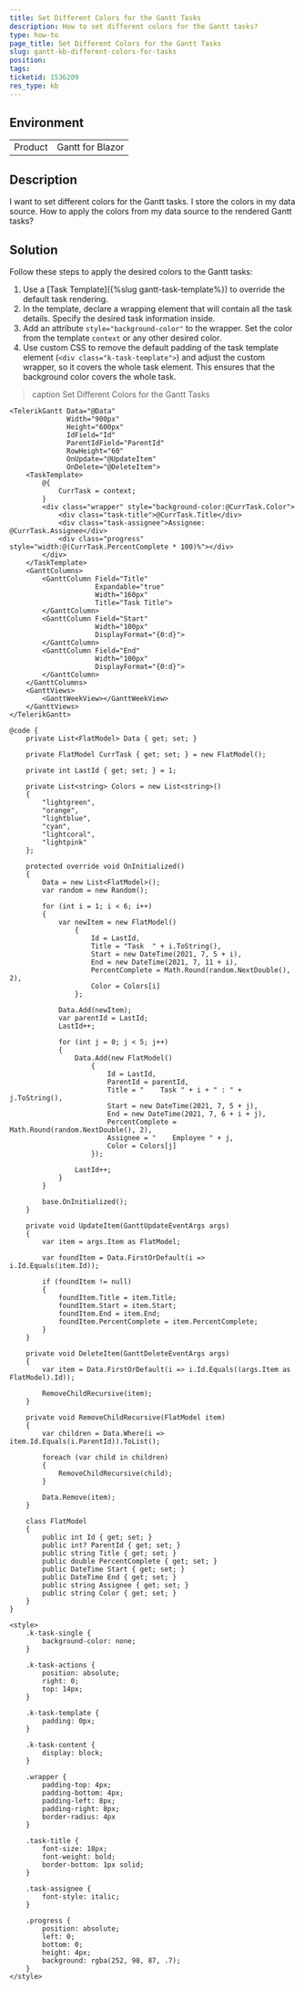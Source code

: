 ```yaml
---
title: Set Different Colors for the Gantt Tasks
description: How to set different colors for the Gantt tasks?
type: how-to
page_title: Set Different Colors for the Gantt Tasks
slug: gantt-kb-different-colors-for-tasks
position: 
tags: 
ticketid: 1536209
res_type: kb
---
```


## Environment
<table>
	<tbody>
		<tr>
			<td>Product</td>
			<td>Gantt for Blazor</td>
		</tr>
	</tbody>
</table>


## Description

I want to set different colors for the Gantt tasks. I store the colors in my data source. How to apply the colors from my data source to the rendered Gantt tasks?


## Solution

Follow these steps to apply the desired colors to the Gantt tasks:

1. Use a [Task Template]({%slug gantt-task-template%}) to override the default task rendering.
1. In the template, declare a wrapping element that will contain all the task details. Specify the desired task information inside.
1. Add an attribute `style="background-color"` to the wrapper. Set the color from the template `context` or any other desired color.
1. Use custom CSS to remove the default padding of the task template element (`<div class="k-task-template">`) and adjust the custom wrapper, so it covers the whole task element. This ensures that the background color covers the whole task.

>caption Set Different Colors for the Gantt Tasks

````CSHTML
<TelerikGantt Data="@Data"
              Width="900px"
              Height="600px"
              IdField="Id"
              ParentIdField="ParentId"
              RowHeight="60"
              OnUpdate="@UpdateItem"
              OnDelete="@DeleteItem">
    <TaskTemplate>
        @{
            CurrTask = context;
        }
        <div class="wrapper" style="background-color:@CurrTask.Color">
            <div class="task-title">@CurrTask.Title</div>
            <div class="task-assignee">Assignee: @CurrTask.Assignee</div>
            <div class="progress" style="width:@(CurrTask.PercentComplete * 100)%"></div>
        </div>
    </TaskTemplate>
    <GanttColumns>
        <GanttColumn Field="Title"
                     Expandable="true"
                     Width="160px"
                     Title="Task Title">
        </GanttColumn>
        <GanttColumn Field="Start"
                     Width="100px"
                     DisplayFormat="{0:d}">
        </GanttColumn>
        <GanttColumn Field="End"
                     Width="100px"
                     DisplayFormat="{0:d}">
        </GanttColumn>
    </GanttColumns>
    <GanttViews>
        <GanttWeekView></GanttWeekView>
    </GanttViews>
</TelerikGantt>

@code {
    private List<FlatModel> Data { get; set; }

    private FlatModel CurrTask { get; set; } = new FlatModel();    

    private int LastId { get; set; } = 1;

    private List<string> Colors = new List<string>()
    {
        "lightgreen",
        "orange",
        "lightblue",
        "cyan",
        "lightcoral",
        "lightpink"
    };

    protected override void OnInitialized()
    {
        Data = new List<FlatModel>();
        var random = new Random();

        for (int i = 1; i < 6; i++)
        {
            var newItem = new FlatModel()
                {
                    Id = LastId,
                    Title = "Task  " + i.ToString(),
                    Start = new DateTime(2021, 7, 5 + i),
                    End = new DateTime(2021, 7, 11 + i),
                    PercentComplete = Math.Round(random.NextDouble(), 2),
                    Color = Colors[i]
                };

            Data.Add(newItem);
            var parentId = LastId;
            LastId++;

            for (int j = 0; j < 5; j++)
            {
                Data.Add(new FlatModel()
                    {
                        Id = LastId,
                        ParentId = parentId,
                        Title = "    Task " + i + " : " + j.ToString(),
                        Start = new DateTime(2021, 7, 5 + j),
                        End = new DateTime(2021, 7, 6 + i + j),
                        PercentComplete = Math.Round(random.NextDouble(), 2),
                        Assignee = "    Employee " + j,
                        Color = Colors[j]
                    });

                LastId++;
            }
        }

        base.OnInitialized();
    }

    private void UpdateItem(GanttUpdateEventArgs args)
    {
        var item = args.Item as FlatModel;

        var foundItem = Data.FirstOrDefault(i => i.Id.Equals(item.Id));

        if (foundItem != null)
        {
            foundItem.Title = item.Title;
            foundItem.Start = item.Start;
            foundItem.End = item.End;
            foundItem.PercentComplete = item.PercentComplete;
        }
    }

    private void DeleteItem(GanttDeleteEventArgs args)
    {
        var item = Data.FirstOrDefault(i => i.Id.Equals((args.Item as FlatModel).Id));

        RemoveChildRecursive(item);
    }

    private void RemoveChildRecursive(FlatModel item)
    {
        var children = Data.Where(i => item.Id.Equals(i.ParentId)).ToList();

        foreach (var child in children)
        {
            RemoveChildRecursive(child);
        }

        Data.Remove(item);
    }

    class FlatModel
    {
        public int Id { get; set; }
        public int? ParentId { get; set; }
        public string Title { get; set; }
        public double PercentComplete { get; set; }
        public DateTime Start { get; set; }
        public DateTime End { get; set; }
        public string Assignee { get; set; }
        public string Color { get; set; }
    }
}

<style>
    .k-task-single {
        background-color: none;
    }

    .k-task-actions {
        position: absolute;
        right: 0;
        top: 14px;
    }

    .k-task-template {
        padding: 0px;
    }

    .k-task-content {
        display: block;
    }

    .wrapper {
        padding-top: 4px;
        padding-bottom: 4px;
        padding-left: 8px;
        padding-right: 8px;
        border-radius: 4px
    }

    .task-title {
        font-size: 18px;
        font-weight: bold;
        border-bottom: 1px solid;
    }

    .task-assignee {
        font-style: italic;
    }

    .progress {
        position: absolute;
        left: 0;
        bottom: 0;
        height: 4px;
        background: rgba(252, 98, 87, .7);
    }
</style>
````